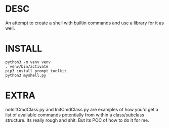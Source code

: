 # DESC
An attempt to create a shell with builtin commands and use a library for it as well. 


# INSTALL

```
python3 -m venv venv
. venv/bin/activate 
pip3 install prompt_toolkit
python3 myshell.py
```

# EXTRA
noInitCmdClass.py and InitCmdClass.py are examples of how you'd get a list of available commands potentially from within a class/subclass structure. Its really rough and shit. But its POC of how to do it for me.
